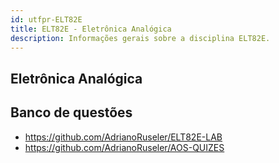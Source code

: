 ```yaml
---
id: utfpr-ELT82E
title: ELT82E - Eletrônica Analógica
description: Informações gerais sobre a disciplina ELT82E.
---
```


## Eletrônica Analógica

## Banco de questões

- https://github.com/AdrianoRuseler/ELT82E-LAB
- https://github.com/AdrianoRuseler/AOS-QUIZES
